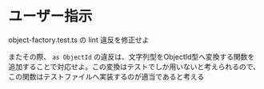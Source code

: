 # ユーザー指示

object-factory.test.ts の lint 違反を修正せよ

またその際、 `as ObjectId` の違反は、文字列型をObjectId型へ変換する関数を追加することで対応せよ。この変換はテストでしか用いないと考えられるので、この関数はテストファイルへ実装するのが適当であると考える
